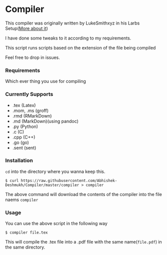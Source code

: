 # Compiler

This compiler was originally written by LukeSmithxyz in his Larbs Setup([More about it](https://larbs.xyz://larbs.xyz/))

I have done some tweaks to it according to my requirements.

This script runs scripts based on the extension of the file being compiled

Feel free to drop in issues.

### Requirements
 Which ever thing you use for compiling

### Currently Supports
- .tex (Latex)
- .mom, .ms (groff)
- .rmd (RMarkDown)
- .md (MarkDown)(using pandoc)
- .py (Python)
- .c (C)
- .cpp (C++)
- .go (go)
- .sent (sent)

### Installation
`cd` into the directory where you wanna keep this.

```
$ curl https://raw.githubusercontent.com/Abhishek-Deshmukh/Compiler/master/compiler > compiler
```

The above command will download the contents of the compiler into the file naems `compiler`

### Usage
You can use the above script in the following way

```
$ compiler file.tex
```

This will compile the .tex file into a .pdf file with the same name(`file.pdf`) in the same directory.

